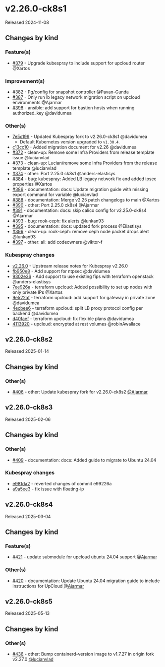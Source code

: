 # v2.26.0-ck8s1

Released 2024-11-08

## Changes by kind

### Feature(s)

- [#379](https://github.com/elastisys/compliantkubernetes-kubespray/pull/379) - Upgrade kubespray to include support for upcloud router @Xartos

### Improvement(s)

- [#382](https://github.com/elastisys/compliantkubernetes-kubespray/pull/382) - Pg/config for snapshot controller @Pavan-Gunda
- [#387](https://github.com/elastisys/compliantkubernetes-kubespray/pull/387) - Only run lb legacy network migration script on upcloud environments @Ajarmar
- [#398](https://github.com/elastisys/compliantkubernetes-kubespray/pull/398) - ansible: add support for bastion hosts when running authorized_key @davidumea

### Other(s)

- [7e5c199](https://github.com/elastisys/compliantkubernetes-kubespray/commit/7e5c199d2419236ee4ffcf99a3710e02f6638dc8) - Updated Kubespray fork to v2.26.0-ck8s1 @davidumea
  - Default Kubernetes version upgraded to `v1.30.4`.
- [c13cc10](https://github.com/elastisys/compliantkubernetes-kubespray/commit/c13cc10528b8b46cf2caf97122a180a647d069ab) - Added migration document for v2.26 @davidumea
- [#372](https://github.com/elastisys/compliantkubernetes-kubespray/pull/372) - clean-up: Remove some Infra Providers from release template issue @lucianvlad
- [#373](https://github.com/elastisys/compliantkubernetes-kubespray/pull/373) - clean-up: Lucian/remove some Infra Providers from the release template @lucianvlad
- [#374](https://github.com/elastisys/compliantkubernetes-kubespray/pull/374) - other: Port 2.25.0 ck8s1 @anders-elastisys
- [#384](https://github.com/elastisys/compliantkubernetes-kubespray/pull/384) - bug: kubespray: Added LB legacy network fix and added ipsec properties @Xartos
- [#386](https://github.com/elastisys/compliantkubernetes-kubespray/pull/386) - documentation: docs: Update migration guide with missing export command for variable @lucianvlad
- [#388](https://github.com/elastisys/compliantkubernetes-kubespray/pull/388) - documentation: Merge v2.25 patch changelogs to main @Xartos
- [#390](https://github.com/elastisys/compliantkubernetes-kubespray/pull/390) - other: Port 2.25.0 ck8s4 @Ajarmar
- [#391](https://github.com/elastisys/compliantkubernetes-kubespray/pull/391) - documentation: docs: skip calico config for v2.25.0-ck8s4 @Ajarmar
- [#393](https://github.com/elastisys/compliantkubernetes-kubespray/pull/393) - bug: rook-ceph: fix alerts @lunkan93
- [#395](https://github.com/elastisys/compliantkubernetes-kubespray/pull/395) - documentation: docs: updated fork process @Eliastisys
- [#396](https://github.com/elastisys/compliantkubernetes-kubespray/pull/396) - clean-up: rook-ceph: remove ceph node packet drops alert @lunkan93
- [#397](https://github.com/elastisys/compliantkubernetes-kubespray/pull/397) - other: all: add codeowners @viktor-f

### Kubespray changes

- [v2.26.0](https://github.com/kubernetes-sigs/kubespray/releases/tag/v2.26.0) - Upstream release notes for Kubespray v2.26.0
- [fb950e8](https://github.com/elastisys/kubespray/commit/fb950e8a58cfa164e2cbb1000d9af454cd274ace) - Add support for ntpsec @davidumea
- [9302e36](https://github.com/elastisys/kubespray/commit/9302e36f8548c3ef613e70ba2b36ccf67f41bd90) - Add support to use existing fips with terraform openstack @anders-elastisys
- [7ee926a](https://github.com/elastisys/kubespray/commit/7ee926a696186a41eb5e2a1bf8ca3cb80011b107) - terraform upcloud: Added possibility to set up nodes with only private IPs @Xartos
- [9e522af](https://github.com/elastisys/kubespray/commit/9e522affc281fddee740386a2d49724fe7a5d13a) - terraform upcloud: add support for gateway in private zone @davidumea
- [4ecbee6](https://github.com/elastisys/kubespray/commit/4ecbee6c0f245a6ba0fb33eba36bfd97e5211c14) - terraform upcloud: split LB proxy protocol config per backend @davidumea
- [d40faef](https://github.com/elastisys/kubespray/commit/d40faef54f47ff26442ff271e6ec01b251d948d9) - terraform upcloud: fix flexible plans @davidumea
- [4113920](https://github.com/elastisys/kubespray/commit/4113920ad99e7f1853c3c215534375bd43766b45) - upcloud: encrypted at rest volumes @robinAwallace

## v2.26.0-ck8s2

Released 2025-01-14

## Changes by kind

### Other(s)

- [#406](https://github.com/elastisys/compliantkubernetes-kubespray/pull/406) - other: Update kubespray fork for v2.26.0-ck8s2 [@Ajarmar](https://github.com/Ajarmar)

## v2.26.0-ck8s3

Released 2025-02-06

## Changes by kind

### Other(s)

- [#409](https://github.com/elastisys/compliantkubernetes-kubespray/pull/409) - documentation: docs: Added guide to migrate to Ubuntu 24.04

### Kubespray changes

- [e981da2](https://github.com/elastisys/kubespray/commit/e981da2b6595d4e7e73ef4d9e493f3c968df93a8) - reverted changes of commit e99226a
- [a9a5ee3](https://github.com/elastisys/kubespray/commit/a9a5ee3c33b30d0356ca5b17e3df4dfae3227de7) - fix issue with floating-ip

## v2.26.0-ck8s4

Released 2025-03-04

## Changes by kind

### Feature(s)

- [#421](https://github.com/elastisys/compliantkubernetes-kubespray/pull/421) - update submodule for upcloud ubuntu 24.04 support [@Ajarmar](https://github.com/Ajarmar)

### Other(s)

- [#420](https://github.com/elastisys/compliantkubernetes-kubespray/pull/420) - documentation: Update Ubuntu 24.04 migration guide to include instructions for UpCloud [@Ajarmar](https://github.com/Ajarmar)

## v2.26.0-ck8s5

Released 2025-05-13

## Changes by kind

### Other(s)

- [#436](https://github.com/elastisys/compliantkubernetes-kubespray/pull/436) - other: Bump containerd-version image to v1.7.27 in origin fork v2.27.0 [@lucianvlad](https://github.com/lucianvlad)
